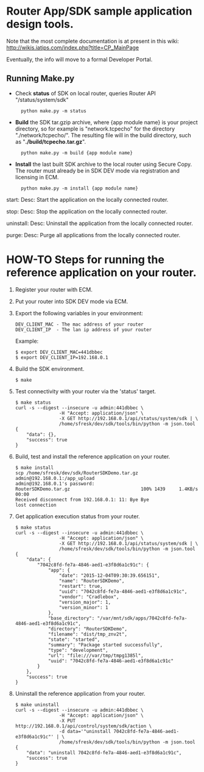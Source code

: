 # Router App/SDK sample application design tools.

Note that the most complete documentation is at present in this wiki:
<http://wikis.iatips.com/index.php?title=CP_MainPage>

Eventually, the info will move to a formal Developer Portal. 
 
## Running Make.py

- Check **status** of SDK on local router, queries Router API "/status/system/sdk"

    	python make.py -m status

- **Build** the SDK tar.gzip archive, where {app module name} is your project directory, so for example is "network.tcpecho" for the directory "./network/tcpecho/". The resulting file will in the build directory, such as "**./build/tcpecho.tar.gz**".

    	python make.py -m build {app module name}

- **Install** the last built SDK archive to the local router using Secure Copy. The router must already be in SDK DEV mode via registration and licensing in ECM.

    	python make.py -m install {app module name}


 start:
    Desc: Start the application on the locally connected router.

 stop:
    Desc: Stop the application on the locally connected router.

 uninstall:
    Desc: Uninstall the application from the locally connected router.

 purge:
    Desc: Purge all applications from the locally connected router.


HOW-TO Steps for running the reference application on your router.
==================================================================

1.  Register your router with ECM.

2.  Put your router into SDK DEV mode via ECM.

3.  Export the following variables in your environment:

        DEV_CLIENT_MAC - The mac address of your router
        DEV_CLIENT_IP  - The lan ip address of your router

    Example:

        $ export DEV_CLIENT_MAC=441dbbec
        $ export DEV_CLIENT_IP=192.168.0.1

4.  Build the SDK environment.

        $ make

5.  Test connectivity with your router via the 'status' target.

        $ make status
        curl -s --digest --insecure -u admin:441dbbec \
                        -H "Accept: application/json" \
                        -X GET http://192.168.0.1/api/status/system/sdk | \
                        /home/sfresk/dev/sdk/tools/bin/python -m json.tool
        {
            "data": {},
            "success": true
        }

6.  Build, test and install the reference application on your router.

        $ make install
        scp /home/sfresk/dev/sdk/RouterSDKDemo.tar.gz admin@192.168.0.1:/app_upload
        admin@192.168.0.1's password: 
        RouterSDKDemo.tar.gz                          100% 1439     1.4KB/s   00:00    
        Received disconnect from 192.168.0.1: 11: Bye Bye
        lost connection

7.  Get application execution status from your router.

        $ make status
        curl -s --digest --insecure -u admin:441dbbec \
                        -H "Accept: application/json" \
                        -X GET http://192.168.0.1/api/status/system/sdk | \
                        /home/sfresk/dev/sdk/tools/bin/python -m json.tool
        {
            "data": {
                "7042c8fd-fe7a-4846-aed1-e3f8d6a1c91c": {
                    "app": {
                        "date": "2015-12-04T09:30:39.656151",
                        "name": "RouterSDKDemo",
                        "restart": true,
                        "uuid": "7042c8fd-fe7a-4846-aed1-e3f8d6a1c91c",
                        "vendor": "Cradlebox",
                        "version_major": 1,
                        "version_minor": 1
                    },
                    "base_directory": "/var/mnt/sdk/apps/7042c8fd-fe7a-4846-aed1-e3f8d6a1c91c",
                    "directory": "RouterSDKDemo",
                    "filename": "dist/tmp_znv2t",
                    "state": "started",
                    "summary": "Package started successfully",
                    "type": "development",
                    "url": "file:///var/tmp/tmpg1385l",
                    "uuid": "7042c8fd-fe7a-4846-aed1-e3f8d6a1c91c"
                }
            },
            "success": true
        }

8.  Uninstall the reference application from your router.

        $ make uninstall
        curl -s --digest --insecure -u admin:441dbbec \
                        -H "Accept: application/json" \
                        -X PUT http://192.168.0.1/api/control/system/sdk/action \
                        -d data='"uninstall 7042c8fd-fe7a-4846-aed1-e3f8d6a1c91c"' | \
                        /home/sfresk/dev/sdk/tools/bin/python -m json.tool
        {
            "data": "uninstall 7042c8fd-fe7a-4846-aed1-e3f8d6a1c91c",
            "success": true
        }
